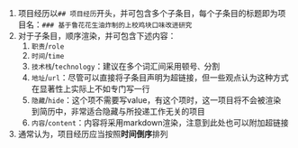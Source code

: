 1. 项目经历以`## 项目经历`开头，并可包含多个子条目，每个子条目的标题即为项目名：`### 基于鲁花花生油炸制的上校鸡块口味改进研究`
2. 对于子条目，顺序渲染，并可包含下述内容：
   1. `职责`/`role`
   2. `时间`/`time`
   3. `技术栈`/`technology`：建议在多个词汇间采用顿号`、`分割
   4. `地址`/`url`：尽管可以直接将子条目声明为超链接，但一些观点认为这种方式在显著性上实际上不如专门写一行
   5. `隐藏`/`hide`：这个项不需要写value，有这个项时，这一项目将不会被渲染到简历中，非常适合隐藏与所投递工作无关的项目
   6. `内容`/`content`：内容将采用markdown渲染，注意到此处也可以附加超链接
3. 通常认为，项目经历应当按照**时间倒序**排列
